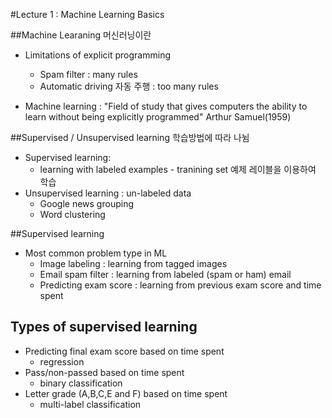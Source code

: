 #Lecture 1 : Machine Learning Basics

##Machine Learaning 머신러닝이란
- Limitations of explicit programming
  - Spam filter : many rules
  - Automatic driving 자동 주행 : too many rules

- Machine learning : "Field of study that gives computers the ability to learn without being explicitly programmed"
                      Arthur Samuel(1959)


##Supervised / Unsupervised learning 학습방법에 따라 나뉨
- Supervised learning:
  - learning with labeled examples - tranining set 예제 레이블을 이용하여 학습
- Unsupervised learning : un-labeled data
  - Google news grouping
  - Word clustering


##Supervised learning
- Most common problem type in ML
  - Image labeling : learning from tagged images
  - Email spam filter : learning from labeled (spam or ham) email
  - Predicting exam score : learning from previous exam score and time spent


## Types of supervised learning
- Predicting final exam score based on time spent
  - regression
- Pass/non-passed based on time spent
  - binary classification
- Letter grade (A,B,C,E and F) based on time spent
  - multi-label classification
  
